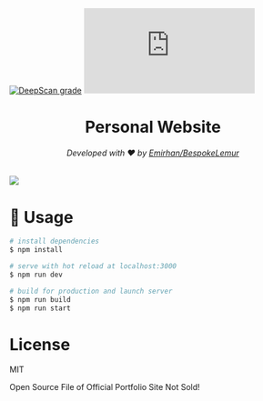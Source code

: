 [![DeepScan grade](https://deepscan.io/api/teams/17008/projects/20358/branches/554638/badge/grade.svg)](https://deepscan.io/dashboard#view=project&tid=17008&pid=20358&bid=554638)
![](https://img.shields.io/github/issues/BespokeLemur/BespokeLemur.tk)

<h1 align="center">Personal Website</h1>
<h6 align="center">Developed with ❤️ by <a href="https://emirhanince.tk">Emirhan/BespokeLemur</a></h6>

<img src="https://i.ibb.co/sV56Dbv/Portfolio-Readme.png"/>

# 📝 Usage


```bash
# install dependencies
$ npm install

# serve with hot reload at localhost:3000
$ npm run dev

# build for production and launch server
$ npm run build
$ npm run start
```

# License

MIT

Open Source File of Official Portfolio Site Not Sold!
